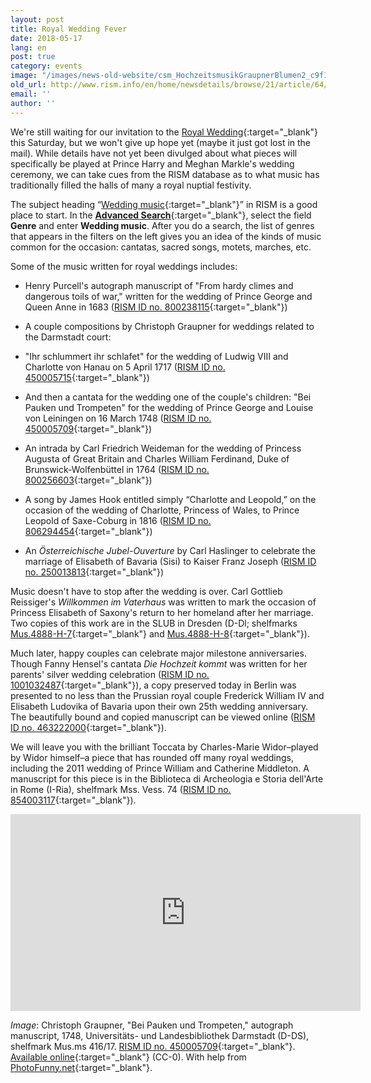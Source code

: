 ```yaml
---
layout: post
title: Royal Wedding Fever
date: 2018-05-17
lang: en
post: true
category: events
image: "/images/news-old-website/csm_HochzeitsmusikGraupnerBlumen2_c9f153f89b.jpg"
old_url: http://www.rism.info/en/home/newsdetails/browse/21/article/64/royal-wedding-fever.html
email: ''
author: ''
---
```


We're still waiting for our invitation to the [Royal Wedding](https://www.royal.uk/royalwedding){:target="_blank"} this Saturday, but we won't give up hope yet (maybe it just got lost in the mail). While details have not yet been divulged about what pieces will specifically be played at Prince Harry and Meghan Markle's wedding ceremony, we can take cues from the RISM database as to what music has traditionally filled the halls of many a royal nuptial festivity.

The subject heading “[Wedding music](https://opac.rism.info/search?View=rism&subject=Wedding+music&Language=en){:target="_blank"}” in RISM is a good place to start. In the [**Advanced Search**](https://opac.rism.info/metaopac/start.do?View=rism&SearchType=2&Language=en){:target="_blank"}, select the field **Genre** and enter **Wedding music**. After you do a search, the list of genres that appears in the filters on the left gives you an idea of the kinds of music common for the occasion: cantatas, sacred songs, motets, marches, etc.

Some of the music written for royal weddings includes:

- Henry Purcell's autograph manuscript of "From hardy climes and dangerous toils of war," written for the wedding of Prince George and Queen Anne in 1683 ([RISM ID no. 800238115](https://opac.rism.info/search?id=800238115&Language=en){:target="_blank"})
- A couple compositions by Christoph Graupner for weddings related to the Darmstadt court:
 - "Ihr schlummert ihr schlafet" for the wedding of Ludwig VIII and Charlotte von Hanau on 5 April 1717 ([RISM ID no. 450005715](https://opac.rism.info/search?id=450005715&Language=en){:target="_blank"})
 - And then a cantata for the wedding one of the couple's children: "Bei Pauken und Trompeten" for the wedding of Prince George and Louise von Leiningen on 16 March 1748 ([RISM ID no. 450005709](https://opac.rism.info/search?id=450005709&Language=en){:target="_blank"})

- An intrada by Carl Friedrich Weideman for the wedding of Princess Augusta of Great Britain and Charles William Ferdinand, Duke of Brunswick-Wolfenbüttel in 1764 ([RISM ID no. 800256603](https://opac.rism.info/search?id=800256603&Language=en){:target="_blank"})
- A song by James Hook entitled simply “Charlotte and Leopold,” on the occasion of the wedding of Charlotte, Princess of Wales, to Prince Leopold of Saxe-Coburg in 1816 ([RISM ID no. 806294454](https://opac.rism.info/search?id=806294454&Language=en){:target="_blank"})
- An _Österreichische Jubel-Ouverture_ by Carl Haslinger to celebrate the marriage of Elisabeth of Bavaria (Sisi) to Kaiser Franz Joseph ([RISM ID no. 250013813](https://opac.rism.info/search?id=250013813&Language=en){:target="_blank"})


Music doesn't have to stop after the wedding is over. Carl Gottlieb Reissiger's _Willkommen im Vaterhaus_ was written to mark the occasion of Princess Elisabeth of Saxony's return to her homeland after her marriage. Two copies of this work are in the SLUB in Dresden (D-Dl; shelfmarks [Mus.4888-H-7](https://opac.rism.info/search?id=211008738&Language=en){:target="_blank"} and [Mus.4888-H-8](https://opac.rism.info/search?id=211008812&Language=en){:target="_blank"}).

Much later, happy couples can celebrate major milestone anniversaries. Though Fanny Hensel's cantata _Die Hochzeit kommt_ was written for her parents' silver wedding celebration ([RISM ID no. 1001032487](https://opac.rism.info/search?id=1001032487&Language=en){:target="_blank"}), a copy preserved today in Berlin was presented to no less than the Prussian royal couple Frederick William IV and Elisabeth Ludovika of Bavaria upon their own 25th wedding anniversary. The beautifully bound and copied manuscript can be viewed online ([RISM ID no. 463222000](https://opac.rism.info/search?id=463222000&Language=en){:target="_blank"}).

We will leave you with the brilliant Toccata by Charles-Marie Widor–played by Widor himself–a piece that has rounded off many royal weddings, including the 2011 wedding of Prince William and Catherine Middleton. A manuscript for this piece is in the Biblioteca di Archeologia e Storia dell'Arte in Rome (I-Ria), shelfmark Mss. Vess. 74 ([RISM ID no. 854003117](https://opac.rism.info/search?id=854003117&Language=en){:target="_blank"}).

<iframe width="560" height="315" src="https://www.youtube.com/embed/J8vz1D_L_OE?start=15" frameborder="0" allow="autoplay; encrypted-media" allowfullscreen></iframe>


_Image_: Christoph Graupner, "Bei Pauken und Trompeten," autograph manuscript, 1748, Universitäts- und Landesbibliothek Darmstadt (D-DS), shelfmark Mus.ms 416/17. [RISM ID no. 450005709](https://opac.rism.info/search?id=450005709){:target="_blank"}. [Available online](http://tudigit.ulb.tu-darmstadt.de/show/Mus-Ms-416-17/0004){:target="_blank"} (CC-0). With help from [PhotoFunny.net](https://www.photofunny.net/out/615269829531550542){:target="_blank"}.

